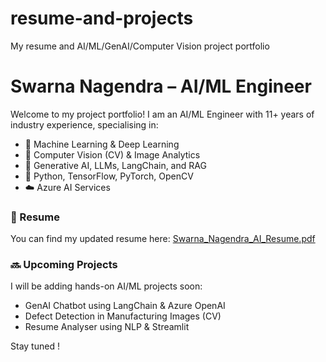 # resume-and-projects
My resume and AI/ML/GenAI/Computer Vision project portfolio

# Swarna Nagendra – AI/ML Engineer

Welcome to my project portfolio! I am an AI/ML Engineer with 11+ years of industry experience, specialising in:

- 🧠 Machine Learning & Deep Learning
- 🤖 Computer Vision (CV) & Image Analytics
- 💬 Generative AI, LLMs, LangChain, and RAG
- 🧪 Python, TensorFlow, PyTorch, OpenCV
- ☁️ Azure AI Services

### 📄 Resume
You can find my updated resume here: [Swarna_Nagendra_AI_Resume.pdf](./Swarna_Nagendra_Resume.pdf)

### 🔜 Upcoming Projects
I will be adding hands-on AI/ML projects soon:
- GenAI Chatbot using LangChain & Azure OpenAI
- Defect Detection in Manufacturing Images (CV)
- Resume Analyser using NLP & Streamlit

Stay tuned !
